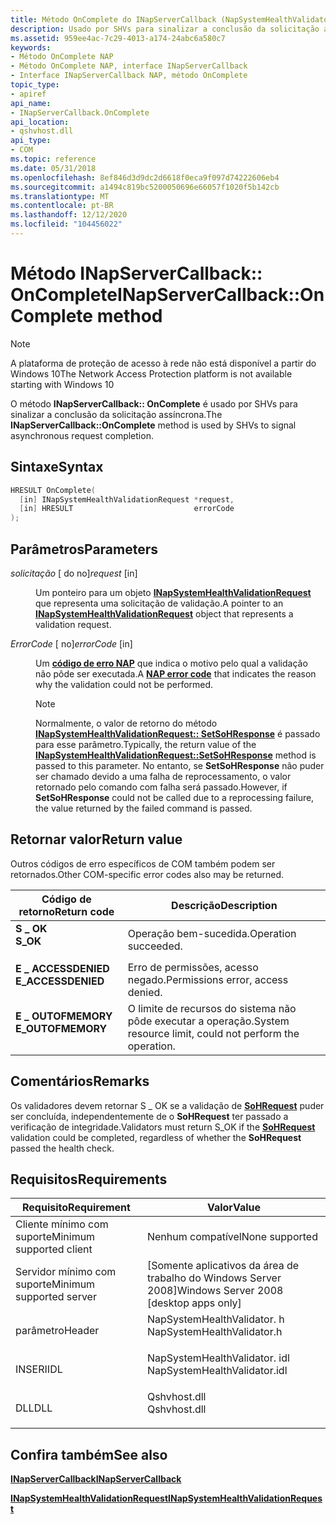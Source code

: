```yaml
---
title: Método OnComplete do INapServerCallback (NapSystemHealthValidator. h)
description: Usado por SHVs para sinalizar a conclusão da solicitação assíncrona.
ms.assetid: 959ee4ac-7c29-4013-a174-24abc6a580c7
keywords:
- Método OnComplete NAP
- Método OnComplete NAP, interface INapServerCallback
- Interface INapServerCallback NAP, método OnComplete
topic_type:
- apiref
api_name:
- INapServerCallback.OnComplete
api_location:
- qshvhost.dll
api_type:
- COM
ms.topic: reference
ms.date: 05/31/2018
ms.openlocfilehash: 8ef846d3d9dc2d6618f0eca9f097d74222606eb4
ms.sourcegitcommit: a1494c819bc5200050696e66057f1020f5b142cb
ms.translationtype: MT
ms.contentlocale: pt-BR
ms.lasthandoff: 12/12/2020
ms.locfileid: "104456022"
---
```

# <a name="inapservercallbackoncomplete-method"></a><span data-ttu-id="a6682-106">Método INapServerCallback:: OnComplete</span><span class="sxs-lookup"><span data-stu-id="a6682-106">INapServerCallback::OnComplete method</span></span>

> [!Note]  
> <span data-ttu-id="a6682-107">A plataforma de proteção de acesso à rede não está disponível a partir do Windows 10</span><span class="sxs-lookup"><span data-stu-id="a6682-107">The Network Access Protection platform is not available starting with Windows 10</span></span>

 

<span data-ttu-id="a6682-108">O método **INapServerCallback:: OnComplete** é usado por SHVs para sinalizar a conclusão da solicitação assíncrona.</span><span class="sxs-lookup"><span data-stu-id="a6682-108">The **INapServerCallback::OnComplete** method is used by SHVs to signal asynchronous request completion.</span></span>

## <a name="syntax"></a><span data-ttu-id="a6682-109">Sintaxe</span><span class="sxs-lookup"><span data-stu-id="a6682-109">Syntax</span></span>


```C++
HRESULT OnComplete(
  [in] INapSystemHealthValidationRequest *request,
  [in] HRESULT                           errorCode
);
```



## <a name="parameters"></a><span data-ttu-id="a6682-110">Parâmetros</span><span class="sxs-lookup"><span data-stu-id="a6682-110">Parameters</span></span>

<dl> <dt>

<span data-ttu-id="a6682-111">*solicitação* \[ do no\]</span><span class="sxs-lookup"><span data-stu-id="a6682-111">*request* \[in\]</span></span>
</dt> <dd>

<span data-ttu-id="a6682-112">Um ponteiro para um objeto [**INapSystemHealthValidationRequest**](inapsystemhealthvalidationrequest.md) que representa uma solicitação de validação.</span><span class="sxs-lookup"><span data-stu-id="a6682-112">A pointer to an [**INapSystemHealthValidationRequest**](inapsystemhealthvalidationrequest.md) object that represents a validation request.</span></span>

</dd> <dt>

<span data-ttu-id="a6682-113">*ErrorCode* \[ no\]</span><span class="sxs-lookup"><span data-stu-id="a6682-113">*errorCode* \[in\]</span></span>
</dt> <dd>

<span data-ttu-id="a6682-114">Um [**código de erro NAP**](nap-error-constants.md) que indica o motivo pelo qual a validação não pôde ser executada.</span><span class="sxs-lookup"><span data-stu-id="a6682-114">A [**NAP error code**](nap-error-constants.md) that indicates the reason why the validation could not be performed.</span></span>

> [!Note]  
> <span data-ttu-id="a6682-115">Normalmente, o valor de retorno do método [**INapSystemHealthValidationRequest:: SetSoHResponse**](inapsystemhealthvalidationrequest-setsohresponse-method.md) é passado para esse parâmetro.</span><span class="sxs-lookup"><span data-stu-id="a6682-115">Typically, the return value of the [**INapSystemHealthValidationRequest::SetSoHResponse**](inapsystemhealthvalidationrequest-setsohresponse-method.md) method is passed to this parameter.</span></span> <span data-ttu-id="a6682-116">No entanto, se **SetSoHResponse** não puder ser chamado devido a uma falha de reprocessamento, o valor retornado pelo comando com falha será passado.</span><span class="sxs-lookup"><span data-stu-id="a6682-116">However, if **SetSoHResponse** could not be called due to a reprocessing failure, the value returned by the failed command is passed.</span></span>

 

</dd> </dl>

## <a name="return-value"></a><span data-ttu-id="a6682-117">Retornar valor</span><span class="sxs-lookup"><span data-stu-id="a6682-117">Return value</span></span>

<span data-ttu-id="a6682-118">Outros códigos de erro específicos de COM também podem ser retornados.</span><span class="sxs-lookup"><span data-stu-id="a6682-118">Other COM-specific error codes also may be returned.</span></span>



| <span data-ttu-id="a6682-119">Código de retorno</span><span class="sxs-lookup"><span data-stu-id="a6682-119">Return code</span></span>                                                                                     | <span data-ttu-id="a6682-120">Descrição</span><span class="sxs-lookup"><span data-stu-id="a6682-120">Description</span></span>                                                        |
|-------------------------------------------------------------------------------------------------|--------------------------------------------------------------------|
| <dl> <span data-ttu-id="a6682-121"><dt>**S \_ OK**</dt></span><span class="sxs-lookup"><span data-stu-id="a6682-121"><dt>**S\_OK** </dt></span></span> </dl>           | <span data-ttu-id="a6682-122">Operação bem-sucedida.</span><span class="sxs-lookup"><span data-stu-id="a6682-122">Operation succeeded.</span></span><br/>                                    |
| <dl> <span data-ttu-id="a6682-123"><dt>**E \_ ACCESSDENIED**</dt></span><span class="sxs-lookup"><span data-stu-id="a6682-123"><dt>**E\_ACCESSDENIED** </dt></span></span> </dl> | <span data-ttu-id="a6682-124">Erro de permissões, acesso negado.</span><span class="sxs-lookup"><span data-stu-id="a6682-124">Permissions error, access denied.</span></span><br/>                       |
| <dl> <span data-ttu-id="a6682-125"><dt>**E \_ OUTOFMEMORY**</dt></span><span class="sxs-lookup"><span data-stu-id="a6682-125"><dt>**E\_OUTOFMEMORY** </dt></span></span> </dl>  | <span data-ttu-id="a6682-126">O limite de recursos do sistema não pôde executar a operação.</span><span class="sxs-lookup"><span data-stu-id="a6682-126">System resource limit, could not perform the operation.</span></span><br/> |



 

## <a name="remarks"></a><span data-ttu-id="a6682-127">Comentários</span><span class="sxs-lookup"><span data-stu-id="a6682-127">Remarks</span></span>

<span data-ttu-id="a6682-128">Os validadores devem retornar S \_ OK se a validação de [**SoHRequest**](/windows/win32/api/naptypes/ns-naptypes-soh) puder ser concluída, independentemente de o **SoHRequest** ter passado a verificação de integridade.</span><span class="sxs-lookup"><span data-stu-id="a6682-128">Validators must return S\_OK if the [**SoHRequest**](/windows/win32/api/naptypes/ns-naptypes-soh) validation could be completed, regardless of whether the **SoHRequest** passed the health check.</span></span>

## <a name="requirements"></a><span data-ttu-id="a6682-129">Requisitos</span><span class="sxs-lookup"><span data-stu-id="a6682-129">Requirements</span></span>



| <span data-ttu-id="a6682-130">Requisito</span><span class="sxs-lookup"><span data-stu-id="a6682-130">Requirement</span></span> | <span data-ttu-id="a6682-131">Valor</span><span class="sxs-lookup"><span data-stu-id="a6682-131">Value</span></span> |
|-------------------------------------|---------------------------------------------------------------------------------------------------------|
| <span data-ttu-id="a6682-132">Cliente mínimo com suporte</span><span class="sxs-lookup"><span data-stu-id="a6682-132">Minimum supported client</span></span><br/> | <span data-ttu-id="a6682-133">Nenhum compatível</span><span class="sxs-lookup"><span data-stu-id="a6682-133">None supported</span></span><br/>                                                                               |
| <span data-ttu-id="a6682-134">Servidor mínimo com suporte</span><span class="sxs-lookup"><span data-stu-id="a6682-134">Minimum supported server</span></span><br/> | <span data-ttu-id="a6682-135">\[Somente aplicativos da área de trabalho do Windows Server 2008\]</span><span class="sxs-lookup"><span data-stu-id="a6682-135">Windows Server 2008 \[desktop apps only\]</span></span><br/>                                                    |
| <span data-ttu-id="a6682-136">parâmetro</span><span class="sxs-lookup"><span data-stu-id="a6682-136">Header</span></span><br/>                   | <dl> <span data-ttu-id="a6682-137"><dt>NapSystemHealthValidator. h</dt></span><span class="sxs-lookup"><span data-stu-id="a6682-137"><dt>NapSystemHealthValidator.h</dt></span></span> </dl>   |
| <span data-ttu-id="a6682-138">INSERI</span><span class="sxs-lookup"><span data-stu-id="a6682-138">IDL</span></span><br/>                      | <dl> <span data-ttu-id="a6682-139"><dt>NapSystemHealthValidator. idl</dt></span><span class="sxs-lookup"><span data-stu-id="a6682-139"><dt>NapSystemHealthValidator.idl</dt></span></span> </dl> |
| <span data-ttu-id="a6682-140">DLL</span><span class="sxs-lookup"><span data-stu-id="a6682-140">DLL</span></span><br/>                      | <dl> <span data-ttu-id="a6682-141"><dt>Qshvhost.dll</dt></span><span class="sxs-lookup"><span data-stu-id="a6682-141"><dt>Qshvhost.dll</dt></span></span> </dl>                 |



## <a name="see-also"></a><span data-ttu-id="a6682-142">Confira também</span><span class="sxs-lookup"><span data-stu-id="a6682-142">See also</span></span>

<dl> <span data-ttu-id="a6682-143"><dt>


</dt> <dt></span><span class="sxs-lookup"><span data-stu-id="a6682-143"><dt>


</dt> <dt></span></span>

[<span data-ttu-id="a6682-144">**INapServerCallback**</span><span class="sxs-lookup"><span data-stu-id="a6682-144">**INapServerCallback**</span></span>](inapservercallback.md)
</dt> <dt>

[<span data-ttu-id="a6682-145">**INapSystemHealthValidationRequest**</span><span class="sxs-lookup"><span data-stu-id="a6682-145">**INapSystemHealthValidationRequest**</span></span>](inapsystemhealthvalidationrequest.md)
</dt> </dl>

 

 





